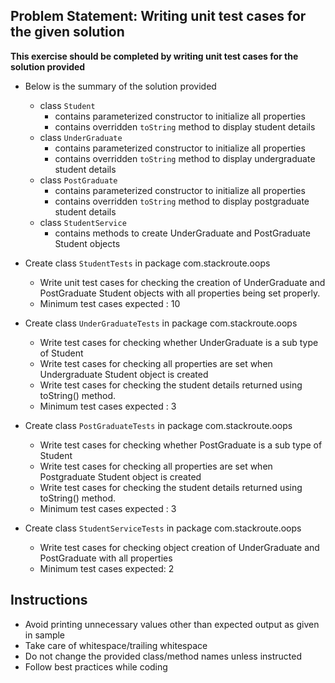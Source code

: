 ## Problem Statement: Writing unit test cases for the given solution ##

**This exercise should be completed by writing unit test cases for the solution provided**

- Below is the summary of the solution provided
    - class `Student` 
        - contains parameterized constructor to initialize all properties
        - contains overridden `toString` method to display student details
    - class `UnderGraduate` 
        - contains parameterized constructor to initialize all properties
        - contains overridden `toString` method to display undergraduate student details
    - class `PostGraduate` 
        - contains parameterized constructor to initialize all properties
        - contains overridden `toString` method to display postgraduate student details
    - class `StudentService`
        - contains methods to create UnderGraduate and PostGraduate Student objects
 
- Create class `StudentTests` in package com.stackroute.oops       
     - Write unit test cases for checking the creation of UnderGraduate and PostGraduate Student objects with all properties being set properly.
     - Minimum test cases expected : 10

- Create class `UnderGraduateTests` in package com.stackroute.oops 
     - Write test cases for checking whether UnderGraduate is a sub type of Student
     - Write test cases for checking all properties are set when Undergraduate Student object is created  
     - Write test cases for checking the student details returned using toString() method. 
     - Minimum test cases expected : 3       

- Create class `PostGraduateTests` in package com.stackroute.oops 
     - Write test cases for checking whether PostGraduate is a sub type of Student
     - Write test cases for checking all properties are set when Postgraduate Student object is created  
     - Write test cases for checking the student details returned using toString() method. 
     - Minimum test cases expected : 3    

- Create class `StudentServiceTests` in package com.stackroute.oops 
     - Write test cases for checking object creation of UnderGraduate and PostGraduate with all properties
     - Minimum test cases expected: 2
       
## Instructions
- Avoid printing unnecessary values other than expected output as given in sample
- Take care of whitespace/trailing whitespace
- Do not change the provided class/method names unless instructed
- Follow best practices while coding
